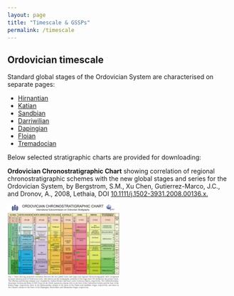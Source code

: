 ```yaml
---
layout: page
title: "Timescale & GSSPs"
permalink: /timescale
---
```

## Ordovician timescale

Standard global stages of the Ordovician System are characterised on separate pages:

* [Hirnantian](hirnantian)
* [Katian](katian)
* [Sandbian](sandbian)
* [Darriwilian](darriwilian)
* [Dapingian](dapingian)
* [Floian](floian)
* [Tremadocian](tremadocian)

Below selected stratigraphic charts are provided for downloading:

**Ordovician Chronostratigraphic Chart** showing correlation of regional chronostratigraphic schemes with the new global stages and series for the Ordovician System, by Bergstrom, S.M., Xu Chen, Gutierrez-Marco, J.C., and Dronov, A., 2008, Lethaia, DOI [10.1111/j.1502-3931.2008.00136.x.](http://dx.doi.org/10.1111/j.1502-3931.2008.00136.x)

<a href="images/OrdChartHigh-1024x781.jpg">
    <img src="images/OrdChartHigh-1024x781.jpg" style="width:50%" alt="Ordovician Chart" />
</a>
